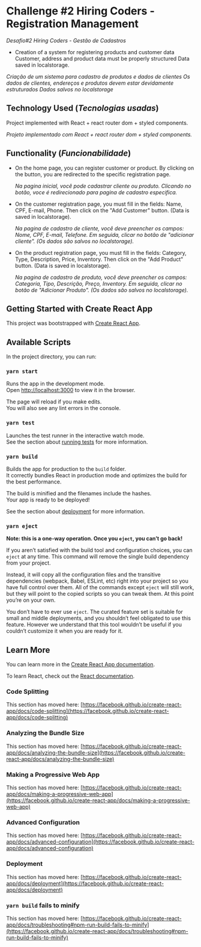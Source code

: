 # Challenge #2 Hiring Coders - Registration Management
*Desafio#2 Hiring Coders - Gestão de Cadastros*

- Creation of a system for registering products and customer data
Customer, address and product data must be properly structured
Data saved in localstorage.

*Criação de um sistema para cadastro de produtos e dados de clientes
Os dados de clientes, endereços e produtos devem estar devidamente estruturados
Dados salvos no localstorage*

## Technology Used (*Tecnologias usadas*)


Project implemented with React + react router dom + styled components.

*Projeto implementado com React + react router dom + styled components.*

## Functionality (*Funcionabilidade*)

- On the home page, you can register customer or product. By clicking on the button, you are redirected to the specific registration page.
  
  *Na pagina inicial, você pode cadastrar cliente ou produto. Clicando no botão, voce é redirecionado para pagina de cadastro especifica.*
  
- On the customer registration page, you must fill in the fields: Name, CPF, E-mail, Phone. Then click on the "Add Customer" button. (Data is saved in localstorage).

  *Na pagina de cadastro de cliente, você deve preencher os campos: Nome, CPF, E-mail, Telefone. Em seguida, clicar no botão de "adicionar cliente". (Os dados são salvos no localstorage).*
  
- On the product registration page, you must fill in the fields: Category, Type, Description, Price, Inventory. Then click on the "Add Product" button. (Data is saved in localstorage).

  *Na pagina de cadastro de produto, você deve preencher os campos: Categoria, Tipo, Descrição, Preço, Inventory. Em seguida, clicar no botão de "Adicionar Produto". (Os dados são salvos no localstorage).*






## Getting Started with Create React App

This project was bootstrapped with [Create React App](https://github.com/facebook/create-react-app).

## Available Scripts

In the project directory, you can run:

### `yarn start`

Runs the app in the development mode.\
Open [http://localhost:3000](http://localhost:3000) to view it in the browser.

The page will reload if you make edits.\
You will also see any lint errors in the console.

### `yarn test`

Launches the test runner in the interactive watch mode.\
See the section about [running tests](https://facebook.github.io/create-react-app/docs/running-tests) for more information.

### `yarn build`

Builds the app for production to the `build` folder.\
It correctly bundles React in production mode and optimizes the build for the best performance.

The build is minified and the filenames include the hashes.\
Your app is ready to be deployed!

See the section about [deployment](https://facebook.github.io/create-react-app/docs/deployment) for more information.

### `yarn eject`

**Note: this is a one-way operation. Once you `eject`, you can’t go back!**

If you aren’t satisfied with the build tool and configuration choices, you can `eject` at any time. This command will remove the single build dependency from your project.

Instead, it will copy all the configuration files and the transitive dependencies (webpack, Babel, ESLint, etc) right into your project so you have full control over them. All of the commands except `eject` will still work, but they will point to the copied scripts so you can tweak them. At this point you’re on your own.

You don’t have to ever use `eject`. The curated feature set is suitable for small and middle deployments, and you shouldn’t feel obligated to use this feature. However we understand that this tool wouldn’t be useful if you couldn’t customize it when you are ready for it.

## Learn More

You can learn more in the [Create React App documentation](https://facebook.github.io/create-react-app/docs/getting-started).

To learn React, check out the [React documentation](https://reactjs.org/).

### Code Splitting

This section has moved here: [https://facebook.github.io/create-react-app/docs/code-splitting](https://facebook.github.io/create-react-app/docs/code-splitting)

### Analyzing the Bundle Size

This section has moved here: [https://facebook.github.io/create-react-app/docs/analyzing-the-bundle-size](https://facebook.github.io/create-react-app/docs/analyzing-the-bundle-size)

### Making a Progressive Web App

This section has moved here: [https://facebook.github.io/create-react-app/docs/making-a-progressive-web-app](https://facebook.github.io/create-react-app/docs/making-a-progressive-web-app)

### Advanced Configuration

This section has moved here: [https://facebook.github.io/create-react-app/docs/advanced-configuration](https://facebook.github.io/create-react-app/docs/advanced-configuration)

### Deployment

This section has moved here: [https://facebook.github.io/create-react-app/docs/deployment](https://facebook.github.io/create-react-app/docs/deployment)

### `yarn build` fails to minify

This section has moved here: [https://facebook.github.io/create-react-app/docs/troubleshooting#npm-run-build-fails-to-minify](https://facebook.github.io/create-react-app/docs/troubleshooting#npm-run-build-fails-to-minify)
